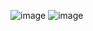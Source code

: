 ![image](https://github.com/user-attachments/assets/1df5a7c2-9060-4230-9790-d2db9d842425)
![image](https://github.com/user-attachments/assets/7926e796-8ffc-40f2-a5a3-430a508dcef3)
